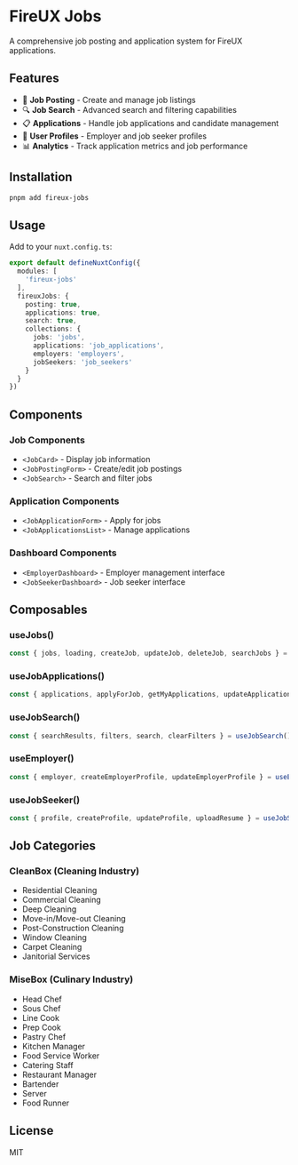 # FireUX Jobs

A comprehensive job posting and application system for FireUX applications.

## Features

- 📝 **Job Posting** - Create and manage job listings
- 🔍 **Job Search** - Advanced search and filtering capabilities
- 📋 **Applications** - Handle job applications and candidate management
- 👥 **User Profiles** - Employer and job seeker profiles
- 📊 **Analytics** - Track application metrics and job performance

## Installation

```bash
pnpm add fireux-jobs
```

## Usage

Add to your `nuxt.config.ts`:

```typescript
export default defineNuxtConfig({
  modules: [
    'fireux-jobs'
  ],
  fireuxJobs: {
    posting: true,
    applications: true,
    search: true,
    collections: {
      jobs: 'jobs',
      applications: 'job_applications',
      employers: 'employers',
      jobSeekers: 'job_seekers'
    }
  }
})
```

## Components

### Job Components
- `<JobCard>` - Display job information
- `<JobPostingForm>` - Create/edit job postings
- `<JobSearch>` - Search and filter jobs

### Application Components
- `<JobApplicationForm>` - Apply for jobs
- `<JobApplicationsList>` - Manage applications

### Dashboard Components
- `<EmployerDashboard>` - Employer management interface
- `<JobSeekerDashboard>` - Job seeker interface

## Composables

### useJobs()
```typescript
const { jobs, loading, createJob, updateJob, deleteJob, searchJobs } = useJobs()
```

### useJobApplications()
```typescript
const { applications, applyForJob, getMyApplications, updateApplicationStatus } = useJobApplications()
```

### useJobSearch()
```typescript
const { searchResults, filters, search, clearFilters } = useJobSearch()
```

### useEmployer()
```typescript
const { employer, createEmployerProfile, updateEmployerProfile } = useEmployer()
```

### useJobSeeker()
```typescript
const { profile, createProfile, updateProfile, uploadResume } = useJobSeeker()
```

## Job Categories

### CleanBox (Cleaning Industry)
- Residential Cleaning
- Commercial Cleaning
- Deep Cleaning
- Move-in/Move-out Cleaning
- Post-Construction Cleaning
- Window Cleaning
- Carpet Cleaning
- Janitorial Services

### MiseBox (Culinary Industry)
- Head Chef
- Sous Chef
- Line Cook
- Prep Cook
- Pastry Chef
- Kitchen Manager
- Food Service Worker
- Catering Staff
- Restaurant Manager
- Bartender
- Server
- Food Runner

## License

MIT
